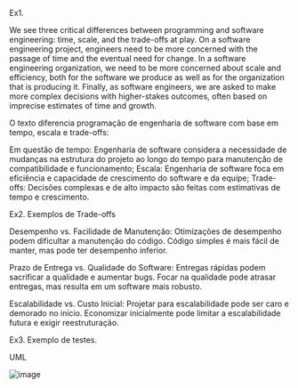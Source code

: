Ex1.

We see three critical differences between programming and software engineering: time, scale, and the trade-offs at play. 
On a software engineering project, engineers need to be more concerned with the passage of time and the eventual need for change. 
In a software engineering organization, we need to be more concerned about scale and efficiency, 
both for the software we produce as well as for the organization that is producing it. 
Finally, as software engineers, we are asked to make more complex decisions with higher-stakes outcomes, often based on imprecise estimates of time and growth.

O texto diferencia programação de engenharia de software com base em tempo, escala e trade-offs:

Em questão de tempo: Engenharia de software considera a necessidade de mudanças na estrutura do projeto ao longo do tempo para manutenção de compatibilidade e funcionamento;
Escala: Engenharia de software foca em eficiência e capacidade de crescimento do software e da equipe;
Trade-offs: Decisões complexas e de alto impacto são feitas com estimativas de tempo e crescimento.

Ex2.
Exemplos de Trade-offs

Desempenho vs. Facilidade de Manutenção:
Otimizações de desempenho podem dificultar a manutenção do código.
Código simples é mais fácil de manter, mas pode ter desempenho inferior.

Prazo de Entrega vs. Qualidade do Software:
Entregas rápidas podem sacrificar a qualidade e aumentar bugs.
Focar na qualidade pode atrasar entregas, mas resulta em um software mais robusto.

Escalabilidade vs. Custo Inicial:
Projetar para escalabilidade pode ser caro e demorado no início.
Economizar inicialmente pode limitar a escalabilidade futura e exigir reestruturação.

Ex3. Exemplo de testes.

UML


![image](https://github.com/user-attachments/assets/0d98c64e-aa2a-452f-8ef3-0d598295178c)


